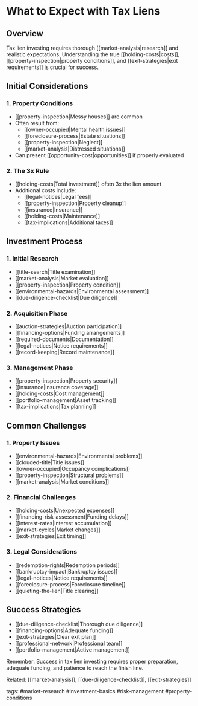 # What to Expect with Tax Liens

## Overview
Tax lien investing requires thorough [[market-analysis|research]] and realistic expectations. Understanding the true [[holding-costs|costs]], [[property-inspection|property conditions]], and [[exit-strategies|exit requirements]] is crucial for success.

## Initial Considerations

### 1. Property Conditions
- [[property-inspection|Messy houses]] are common
- Often result from:
  - [[owner-occupied|Mental health issues]]
  - [[foreclosure-process|Estate situations]]
  - [[property-inspection|Neglect]]
  - [[market-analysis|Distressed situations]]
- Can present [[opportunity-cost|opportunities]] if properly evaluated

### 2. The 3x Rule
- [[holding-costs|Total investment]] often 3x the lien amount
- Additional costs include:
  - [[legal-notices|Legal fees]]
  - [[property-inspection|Property cleanup]]
  - [[insurance|Insurance]]
  - [[holding-costs|Maintenance]]
  - [[tax-implications|Additional taxes]]

## Investment Process

### 1. Initial Research
- [[title-search|Title examination]]
- [[market-analysis|Market evaluation]]
- [[property-inspection|Property condition]]
- [[environmental-hazards|Environmental assessment]]
- [[due-diligence-checklist|Due diligence]]

### 2. Acquisition Phase
- [[auction-strategies|Auction participation]]
- [[financing-options|Funding arrangements]]
- [[required-documents|Documentation]]
- [[legal-notices|Notice requirements]]
- [[record-keeping|Record maintenance]]

### 3. Management Phase
- [[property-inspection|Property security]]
- [[insurance|Insurance coverage]]
- [[holding-costs|Cost management]]
- [[portfolio-management|Asset tracking]]
- [[tax-implications|Tax planning]]

## Common Challenges

### 1. Property Issues
- [[environmental-hazards|Environmental problems]]
- [[clouded-title|Title issues]]
- [[owner-occupied|Occupancy complications]]
- [[property-inspection|Structural problems]]
- [[market-analysis|Market conditions]]

### 2. Financial Challenges
- [[holding-costs|Unexpected expenses]]
- [[financing-risk-assessment|Funding delays]]
- [[interest-rates|Interest accumulation]]
- [[market-cycles|Market changes]]
- [[exit-strategies|Exit timing]]

### 3. Legal Considerations
- [[redemption-rights|Redemption periods]]
- [[bankruptcy-impact|Bankruptcy issues]]
- [[legal-notices|Notice requirements]]
- [[foreclosure-process|Foreclosure timeline]]
- [[quieting-the-lien|Title clearing]]

## Success Strategies
- [[due-diligence-checklist|Thorough due diligence]]
- [[financing-options|Adequate funding]]
- [[exit-strategies|Clear exit plan]]
- [[professional-network|Professional team]]
- [[portfolio-management|Active management]]

Remember: Success in tax lien investing requires proper preparation, adequate funding, and patience to reach the finish line.

Related: [[market-analysis]], [[due-diligence-checklist]], [[exit-strategies]]

tags: #market-research #investment-basics #risk-management #property-conditions

